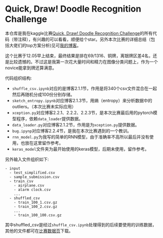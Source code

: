 # Quick, Draw! Doodle Recognition Challenge
本仓库是我在kaggle比赛[Quick, Draw! Doodle Recognition Challenge](https://www.kaggle.com/c/quickdraw-doodle-recognition)的所有代码（带注释），有兴趣的可以看看，顺便给个star。另外本次比赛的详细总结（包括大佬们的top方案分析)见可[我的博客](http://tangshusen.me/2018/12/05/kaggle-doodle-reco/#more)。    

这个比赛于12.05早上结束，最终结果是排在69/1316、铜牌，离银牌区差4名，还是比较遗憾的。不过这是我第一次花大量时间和精力在图像分类问题上，作为一个novice能拿到牌还算满意。

代码组织结构:
* `shuffle_csv.ipynb`对应的是博客2.1.1节，作用是将340个csv文件混合在一起然后再随机分成100份分别存储。
* `sketch_entropy.ipynb`对应博客2.1.3节，用熵（entropy）来分析数据中的outliers。（本次比赛未实际应用）
* `xception.py`对应博客2.2.1、2.2.2、2.2.3节，是本次比赛最后用的pytorch模型程序，依赖`data_loader`提供数据。
* `data_loader.py`对应博客2.1.2节，作用是为`xception.py`提供数据。
* `bug.ipynp`对应博客2.2.4节，是我在本次比赛遇到的一个教训。
* `rnn_model.py`为我写的简单的RNN模型，由于准确率不高所以最后并没有使用，也放在这里留作参考。
* `keras_model`文件夹为最开始使用的keras模型，后期未使用，留作参考。

另外输入文件组织如下:
```
- input
  - test_simplified.csv
  - sample_submission.csv
  - train_csv
    - airplane.csv
    - alarm clock.csv
    ...
  - shuffled_csv
    - train_100_1.csv.gz
    - train_100_2.csv.gz
    ...
    - train_100_100.csv.gz
```
其中shuffled_csv是经过`shuffle_csv.ipynb`处理得到的后续要使用的训练数据，其他的文件都可在[比赛数据页](https://www.kaggle.com/c/quickdraw-doodle-recognition/data)下载。
